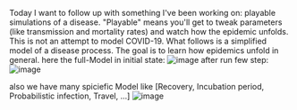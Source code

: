 Today I want to follow up with something I've been working on: playable simulations of a disease. 
"Playable" means you'll get to tweak parameters (like transmission and mortality rates) and watch how the epidemic unfolds.
This is not an attempt to model COVID-19.
What follows is a simplified model of a disease process. The goal is to learn how epidemics unfold in general.
here the full-Model in initial state:
![image](https://github.com/Zakaria-Elouali/Mesa-Playable-Simulations-COVID/assets/75395713/136701bf-706e-42a5-800f-96c7b31aa676)
after run few step:
![image](https://github.com/Zakaria-Elouali/Mesa-Playable-Simulations-COVID/assets/75395713/0b78dc94-ae5d-4d0f-95da-de3bfe1c7386)

also we have many spiciefic Model like [Recovery, Incubation period, Probabilistic infection, Travel, ...]
![image](https://github.com/Zakaria-Elouali/Mesa-Playable-Simulations-COVID/assets/75395713/ff07a7f0-6772-4286-8e9b-7ce6b1acbcc4)

